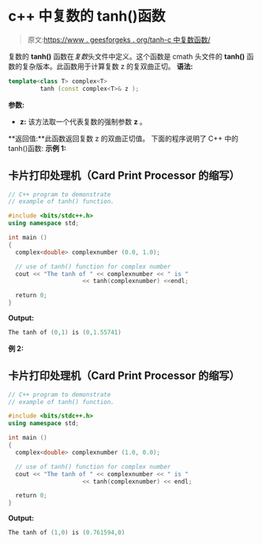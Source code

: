 # c++ 中复数的 tanh()函数

> 原文:[https://www . geesforgeks . org/tanh-c 中复数函数/](https://www.geeksforgeeks.org/tanh-function-for-complex-number-in-c/)

复数的 **tanh()** 函数在*复数*头文件中定义。这个函数是 cmath 头文件的 **tanh()** 函数的复杂版本。此函数用于计算复数 z 的复双曲正切。
**语法:**

```cpp
template<class T> complex<T> 
         tanh (const complex<T>& z );
```

**参数:**

*   **z:** 该方法取一个代表复数的强制参数 **z** 。

**返回值:**此函数返回复数 z 的双曲正切值。
下面的程序说明了 C++ 中的 tanh()函数:
**示例 1:**

## 卡片打印处理机（Card Print Processor 的缩写）

```cpp
// C++ program to demonstrate
// example of tanh() function.

#include <bits/stdc++.h>
using namespace std;

int main ()
{
  complex<double> complexnumber (0.0, 1.0);

  // use of tanh() function for complex number
  cout << "The tanh of " << complexnumber << " is "
                     << tanh(complexnumber) <<endl;

  return 0;
}
```

**Output:** 

```cpp
The tanh of (0,1) is (0,1.55741)
```

**例 2:**

## 卡片打印处理机（Card Print Processor 的缩写）

```cpp
// C++ program to demonstrate
// example of tanh() function.

#include <bits/stdc++.h>
using namespace std;

int main ()
{
  complex<double> complexnumber (1.0, 0.0);

  // use of tanh() function for complex number
  cout << "The tanh of " << complexnumber << " is "
                     << tanh(complexnumber) << endl;

  return 0;
}
```

**Output:** 

```cpp
The tanh of (1,0) is (0.761594,0)
```